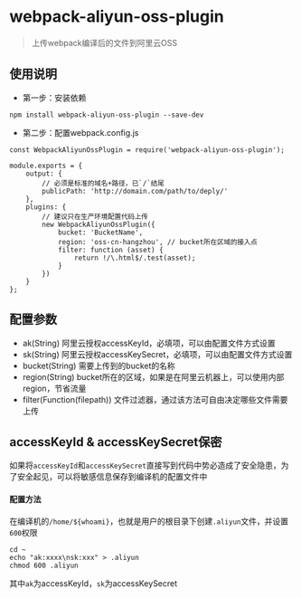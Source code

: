 # webpack-aliyun-oss-plugin
>上传webpack编译后的文件到阿里云OSS

## 使用说明
- 第一步：安装依赖
```
npm install webpack-aliyun-oss-plugin --save-dev
```
- 第二步：配置webpack.config.js
```
const WebpackAliyunOssPlugin = require('webpack-aliyun-oss-plugin');

module.exports = {
    output: {
        // 必须是标准的域名+路径，已`/`结尾
        publicPath: 'http://domain.com/path/to/deply/'
    },
    plugins: {
        // 建议只在生产环境配置代码上传
        new WebpackAliyunOssPlugin({
            bucket: 'BucketName',
            region: 'oss-cn-hangzhou', // bucket所在区域的接入点
            filter: function (asset) {
                return !/\.html$/.test(asset);
            }
        })
    }
};
```

## 配置参数
- ak(String)
    阿里云授权accessKeyId，必填项，可以由配置文件方式设置
- sk(String)
    阿里云授权accessKeySecret，必填项，可以由配置文件方式设置
- bucket(String)
    需要上传到的bucket的名称
- region(String)
    bucket所在的区域，如果是在阿里云机器上，可以使用内部region，节省流量
- filter(Function(filepath))
    文件过滤器，通过该方法可自由决定哪些文件需要上传

## accessKeyId & accessKeySecret保密
如果将`accessKeyId`和`accessKeySecret`直接写到代码中势必造成了安全隐患，为了安全起见，可以将敏感信息保存到编译机的配置文件中

#### 配置方法
在编译机的`/home/${whoami}`，也就是用户的根目录下创建`.aliyun`文件，并设置`600`权限
```
cd ~
echo "ak:xxxx\nsk:xxx" > .aliyun
chmod 600 .aliyun
```
其中`ak`为accessKeyId，`sk`为accessKeySecret
